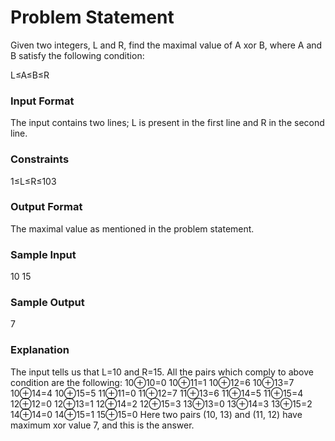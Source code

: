 # Problem Statement

Given two integers, L and R, find the maximal value of A xor B, where A and B satisfy the following condition:

L≤A≤B≤R
### Input Format

The input contains two lines; L is present in the first line and R in the second line.

### Constraints 
1≤L≤R≤103

### Output Format

The maximal value as mentioned in the problem statement.

### Sample Input

10
15

### Sample Output

7
### Explanation

The input tells us that L=10 and R=15. All the pairs which comply to above condition are the following: 
10⊕10=0 
10⊕11=1 
10⊕12=6 
10⊕13=7 
10⊕14=4 
10⊕15=5 
11⊕11=0 
11⊕12=7 
11⊕13=6 
11⊕14=5 
11⊕15=4 
12⊕12=0 
12⊕13=1 
12⊕14=2 
12⊕15=3 
13⊕13=0 
13⊕14=3 
13⊕15=2 
14⊕14=0 
14⊕15=1 
15⊕15=0 
Here two pairs (10, 13) and (11, 12) have maximum xor value 7, and this is the answer.
